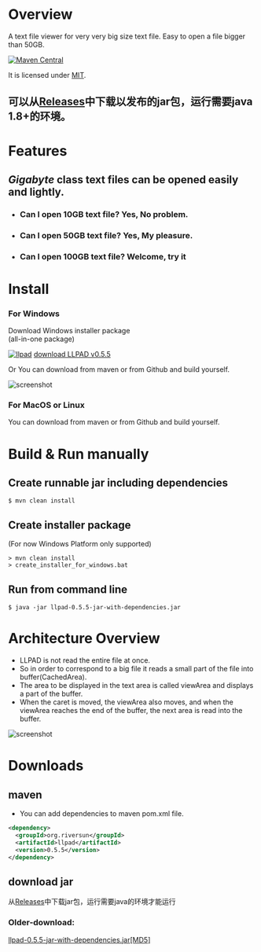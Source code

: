 # Overview
A text file viewer for very very big size text file. Easy to open a file bigger than 50GB.

[![Maven Central](https://maven-badges.herokuapp.com/maven-central/org.riversun/llpad/badge.svg)](https://maven-badges.herokuapp.com/maven-central/org.riversun/llpad)

It is licensed under [MIT](https://opensource.org/licenses/MIT).
## 可以从[Releases](https://github.com/daiqingliang/LLPAD/releases)中下载以发布的jar包，运行需要java 1.8+的环境。

# Features
## 
## *Gigabyte* class text files can be opened easily and lightly.

- <h3>Can I open 10GB text file? Yes, No problem.</h3>
- <h3>Can I open 50GB text file? Yes, My pleasure.</h3>
- <h3>Can I open 100GB text file? Welcome, try it</h3>


# Install
### For Windows
Download Windows installer package  
(all-in-one package)

[![llpad](https://riversun.github.io/img/llpad_icon.png
 "llpad")](http://riversun.org/downloads/LLPAD-0.5.5.zip)
[download LLPAD v0.5.5](http://riversun.org/downloads/LLPAD-0.5.5.zip)

Or You can download from maven or from Github and build yourself.

![screenshot](https://riversun.github.io/img/llpad_055.png
 "screenshot")

### For MacOS or Linux
You can download from maven or from Github and build yourself.

# Build & Run manually
## Create runnable jar including dependencies
```
$ mvn clean install
```

## Create installer package
(For now Windows Platform only supported)
```
> mvn clean install
> create_installer_for_windows.bat
```

## Run from command line
```
$ java -jar llpad-0.5.5-jar-with-dependencies.jar
```

# Architecture Overview
- LLPAD is not read the entire file at once.
- So in order to correspond to a big file it reads a small part of the file into buffer(CachedArea).
- The area to be displayed in the text area is called viewArea and displays a part of the buffer.
- When the caret is moved, the viewArea also moves, and when the viewArea reaches the end of the buffer, the next area is read into the buffer.


![screenshot](https://riversun.github.io/img/llpad_split_loading.png
 "screenshot")

# Downloads

## maven
 - You can add dependencies to maven pom.xml file.

 ```xml
 <dependency>
   <groupId>org.riversun</groupId>
   <artifactId>llpad</artifactId>
   <version>0.5.5</version>
 </dependency>
 ```

## download jar
从[Releases](https://github.com/daiqingliang/LLPAD/releases)中下载jar包，运行需要java的环境才能运行    
### Older-download:  
 [llpad-0.5.5-jar-with-dependencies.jar](http://repo1.maven.org/maven2/org/riversun/llpad/0.5.5/llpad-0.5.5-jar-with-dependencies.jar)[[MD5]](http://repo1.maven.org/maven2/org/riversun/llpad/0.5.5/llpad-0.5.5-jar-with-dependencies.jar.md5)
